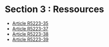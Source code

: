 # Section 3 : Ressources

* [Article R5223-35](./LEGIARTI000025463303.md)
* [Article R5223-37](./LEGIARTI000026616832.md)
* [Article R5223-38](./LEGIARTI000026616829.md)
* [Article R5223-39](./LEGIARTI000026616826.md)
